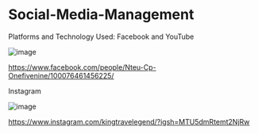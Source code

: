 # Social-Media-Management

Platforms and Technology Used: Facebook and YouTube

![image](https://github.com/Traviskthomas/Social-Media-Management/assets/166442537/4d186496-9a1e-4a76-a902-e9aaf7632bcf)

https://www.facebook.com/people/Nteu-Cp-Onefivenine/100076461456225/ 

Instagram

![image](https://github.com/Traviskthomas/Social-Media-Management/assets/166442537/7ed14e78-0118-456f-8722-241ab051cb43)

https://www.instagram.com/kingtravelegend/?igsh=MTU5dmRtemt2NjRw 
